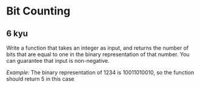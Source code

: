 # Bit Counting
## 6 kyu

Write a function that takes an integer as input, and returns the number of bits that are equal to one in the binary representation of that number. You can guarantee that input is non-negative.

*Example*: The binary representation of 1234 is 10011010010, so the function should return 5 in this case
